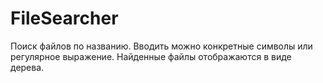 # FileSearcher
Поиск файлов по названию.
Вводить можно конкретные символы или регулярное выражение.
Найденные файлы отображаются в виде дерева.
